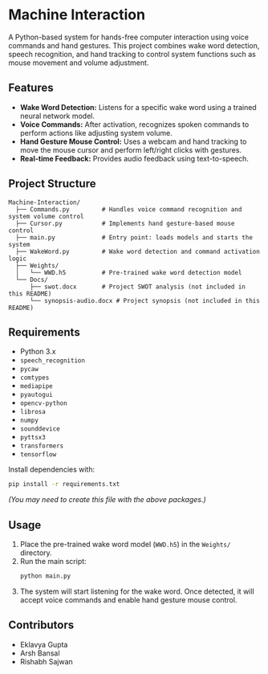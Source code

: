 # Machine Interaction

A Python-based system for hands-free computer interaction using voice commands and hand gestures. This project combines wake word detection, speech recognition, and hand tracking to control system functions such as mouse movement and volume adjustment.

## Features

- **Wake Word Detection:** Listens for a specific wake word using a trained neural network model.
- **Voice Commands:** After activation, recognizes spoken commands to perform actions like adjusting system volume.
- **Hand Gesture Mouse Control:** Uses a webcam and hand tracking to move the mouse cursor and perform left/right clicks with gestures.
- **Real-time Feedback:** Provides audio feedback using text-to-speech.

## Project Structure

```
Machine-Interaction/
  ├── Commands.py         # Handles voice command recognition and system volume control
  ├── Cursor.py           # Implements hand gesture-based mouse control
  ├── main.py             # Entry point: loads models and starts the system
  ├── WakeWord.py         # Wake word detection and command activation logic
  ├── Weights/
  │   └── WWD.h5          # Pre-trained wake word detection model
  └── Docs/
      ├── swot.docx       # Project SWOT analysis (not included in this README)
      └── synopsis-audio.docx # Project synopsis (not included in this README)
```

## Requirements

- Python 3.x
- `speech_recognition`
- `pycaw`
- `comtypes`
- `mediapipe`
- `pyautogui`
- `opencv-python`
- `librosa`
- `numpy`
- `sounddevice`
- `pyttsx3`
- `transformers`
- `tensorflow`

Install dependencies with:
```bash
pip install -r requirements.txt
```
*(You may need to create this file with the above packages.)*

## Usage

1. Place the pre-trained wake word model (`WWD.h5`) in the `Weights/` directory.
2. Run the main script:
   ```bash
   python main.py
   ```
3. The system will start listening for the wake word. Once detected, it will accept voice commands and enable hand gesture mouse control.

## Contributors

- Eklavya Gupta
- Arsh Bansal 
- Rishabh Sajwan